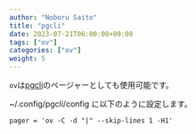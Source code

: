 ```yaml
---
author: "Noboru Saito"
title: "pgcli"
date: 2023-07-21T06:00:00+09:00
tags: ["ov"]
categories: ["ov"]
weight: 5
---
```


`ov`は[pgcli](https://github.com/dbcli/pgcli)のページャーとしても使用可能です。

~/.config/pgcli/config に以下のように設定します。

```config
pager = 'ov -C -d "|" --skip-lines 1 -H1'
```
